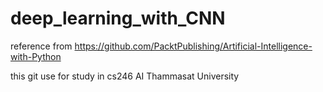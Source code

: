 # deep_learning_with_CNN
reference from https://github.com/PacktPublishing/Artificial-Intelligence-with-Python

this git use for study in cs246 AI Thammasat University
